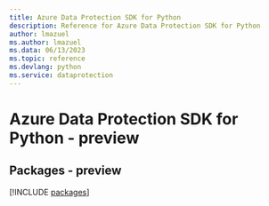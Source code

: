 ```yaml
---
title: Azure Data Protection SDK for Python
description: Reference for Azure Data Protection SDK for Python
author: lmazuel
ms.author: lmazuel
ms.data: 06/13/2023
ms.topic: reference
ms.devlang: python
ms.service: dataprotection
---
```

# Azure Data Protection SDK for Python - preview
## Packages - preview
[!INCLUDE [packages](data-protection-index.md)]